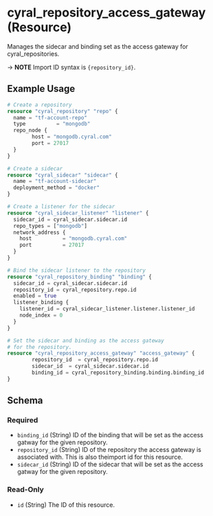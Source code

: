 # cyral_repository_access_gateway (Resource)

Manages the sidecar and binding set as the access gateway for cyral_repositories.

-> **NOTE** Import ID syntax is `{repository_id}`.

## Example Usage

```terraform
# Create a repository
resource "cyral_repository" "repo" {
  name = "tf-account-repo"
  type          = "mongodb"
  repo_node {
        host = "mongodb.cyral.com"
        port = 27017
  }
}

# Create a sidecar
resource "cyral_sidecar" "sidecar" {
  name = "tf-account-sidecar"
  deployment_method = "docker"
}

# Create a listener for the sidecar
resource "cyral_sidecar_listener" "listener" {
  sidecar_id = cyral_sidecar.sidecar.id
  repo_types = ["mongodb"]
  network_address {
    host          = "mongodb.cyral.com"
    port          = 27017
  }
}

# Bind the sidecar listener to the repository
resource "cyral_repository_binding" "binding" {
  sidecar_id = cyral_sidecar.sidecar.id
  repository_id = cyral_repository.repo.id
  enabled = true
  listener_binding {
    listener_id = cyral_sidecar_listener.listener.listener_id
    node_index = 0
  }
}

# Set the sidecar and binding as the access gateway
# for the repository.
resource "cyral_repository_access_gateway" "access_gateway" {
		repository_id  = cyral_repository.repo.id
		sidecar_id  = cyral_sidecar.sidecar.id
		binding_id = cyral_repository_binding.binding.binding_id
}
```

<!-- schema generated by tfplugindocs -->

## Schema

### Required

- `binding_id` (String) ID of the binding that will be set as the access gatway for the given repository.
- `repository_id` (String) ID of the repository the access gateway is associated with. This is also theimport id for this resource.
- `sidecar_id` (String) ID of the sidecar that will be set as the access gatway for the given repository.

### Read-Only

- `id` (String) The ID of this resource.
